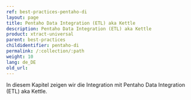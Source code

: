 ```yaml
---
ref: best-practices-pentaho-di
layout: page
title: Pentaho Data Integration (ETL) aka Kettle
description: Pentaho Data Integration (ETL) aka Kettle
product: xtract-universal
parent: best-practices
childidentifier: pentaho-di
permalink: /:collection/:path
weight: 10
lang: de_DE
old_url: 
---
```



In diesem Kapitel zeigen wir die Integration mit Pentaho Data Integration (ETL) aka Kettle.<br>